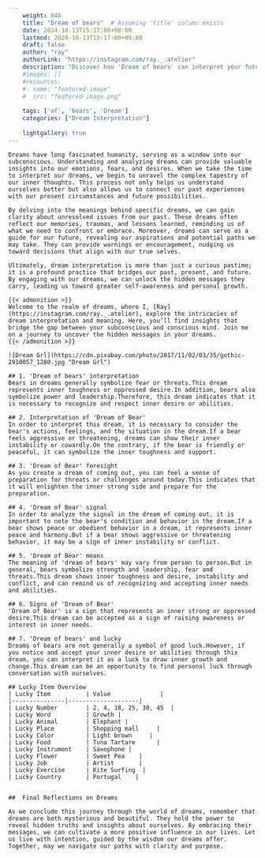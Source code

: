 ```yaml
---
    weight: 846
    title: "Dream of bears"  # Assuming 'title' column exists
    date: 2024-10-13T15:17:00+08:00
    lastmod: 2024-10-13T15:17:00+08:00
    draft: false
    author: "ray"
    authorLink: "https://instagram.com/ray._.atelier"
    description: "Discover how 'Dream of bears' can interpret your future and uncover its significant meanings in your life."
    #images: []
    #resources:
    #- name: "featured-image"
    #  src: "featured-image.png"
    
    tags: ['of', 'bears', 'Dream']
    categories: ["Dream Interpretation"]
    
    lightgallery: true
---
```

    
    Dreams have long fascinated humanity, serving as a window into our subconscious. Understanding and analyzing dreams can provide valuable insights into our emotions, fears, and desires. When we take the time to interpret our dreams, we begin to unravel the complex tapestry of our inner thoughts. This process not only helps us understand ourselves better but also allows us to connect our past experiences with our present circumstances and future possibilities.
    
    By delving into the meanings behind specific dreams, we can gain clarity about unresolved issues from our past. These dreams often reflect our memories, traumas, and lessons learned, reminding us of what we need to confront or embrace. Moreover, dreams can serve as a guide for our future, revealing our aspirations and potential paths we may take. They can provide warnings or encouragement, nudging us toward decisions that align with our true selves.
    
    Ultimately, dream interpretation is more than just a curious pastime; it is a profound practice that bridges our past, present, and future. By engaging with our dreams, we can unlock the hidden messages they carry, leading us toward greater self-awareness and personal growth.
    
    {{< admonition >}}
    Welcome to the realm of dreams, where I, [Ray](https://instagram.com/ray._.atelier), explore the intricacies of dream interpretation and meaning. Here, you’ll find insights that bridge the gap between your subconscious and conscious mind. Join me on a journey to uncover the hidden messages in your dreams.
    {{< /admonition >}}
    
    ![Dream Grl](https://cdn.pixabay.com/photo/2017/11/02/03/35/gothic-2910057_1280.jpg "Dream Grl")
    
    ## 1. 'Dream of bears' interpretation
    Bears in dreams generally symbolize fear or threats.This dream represents inner toughness or oppressed desire.In addition, bears also symbolize power and leadership.Therefore, this dream indicates that it is necessary to recognize and respect inner desire or abilities.
    
    ## 2. Interpretation of 'Dream of Bear'
    In order to interpret this dream, it is necessary to consider the bear's actions, feelings, and the situation in the dream.If a bear feels aggressive or threatening, dreams can show their inner instability or cowardly.On the contrary, if the bear is friendly or peaceful, it can symbolize the inner toughness and support.
    
    ## 3. 'Dream of Bear' foresight
    As you create a dream of coming out, you can feel a sense of preparation for threats or challenges around today.This indicates that it will enlighten the inner strong side and prepare for the preparation.
    
    ## 4. 'Dream of Bear' signal
    In order to analyze the signal in the dream of coming out, it is important to note the bear's condition and behavior in the dream.If a bear shows peace or obedient behavior in a dream, it represents inner peace and harmony.But if a bear shows aggressive or threatening behavior, it may be a sign of inner instability or conflict.
    
    ## 5. 'Dream of Bear' means
    The meaning of 'dream of bears' may vary from person to person.But in general, bears symbolize strength and leadership, fear and threats.This dream shows inner toughness and desire, instability and conflict, and can remind us of recognizing and accepting inner needs and abilities.
    
    ## 6. Signs of 'Dream of Bear'
    'Dream of Bear' is a sign that represents an inner strong or oppressed desire.This dream can be accepted as a sign of raising awareness or interest in inner needs.
    
    ## 7. 'Dream of bears' and lucky
    Dreams of bears are not generally a symbol of good luck.However, if you notice and accept your inner desire or abilities through this dream, you can interpret it as a luck to draw inner growth and change.This dream can be an opportunity to find personal luck through conversation with ourselves.
    
    ## Lucky Item Overview
    | Lucky Item          | Value              |
    |---------------|--------------------|
    | Lucky Number        | 2, 4, 18, 25, 30, 45  |
    | Lucky Word          | Growth |
    | Lucky Animal        | Elephant |
    | Lucky Place         | Shopping mall     |
    | Lucky Color         | Light brown     |
    | Lucky Food          | Tuna Tartare      |
    | Lucky Instrument    | Saxophone |
    | Lucky Flower        | Sweet Pea    |
    | Lucky Job           | Artist       |
    | Lucky Exercise      | Kite Surfing  |
    | Lucky Country       | Portugal    |
    
    
    ##  Final Reflections on Dreams
    
    As we conclude this journey through the world of dreams, remember that dreams are both mysterious and beautiful. They hold the power to reveal hidden truths and insights about ourselves. By embracing their messages, we can cultivate a more positive influence in our lives. Let us live with intention, guided by the wisdom our dreams offer. Together, may we navigate our paths with clarity and purpose.
    